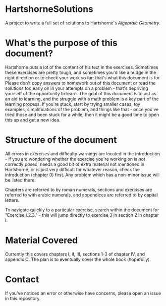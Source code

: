 # HartshorneSolutions

A project to write a full set of solutions to Hartshorne's *Algebraic Geometry*.

# What's the purpose of this document?

Hartshorne puts a lot of the content of his text in the exercises.
Sometimes these exercises are pretty tough, and sometimes you'd like a nudge in the right direction or to check your work so far: that's what this document is for.
Please don't copy answers to homework out of this document or read the solutions too early on in your attempts on a problem - that's depriving yourself of the opportunity to learn.
The goal of this document is to act as an aid to learning, and the struggle with a math problem is a key part of the learning process.
If you're stuck, start by trying smaller cases, toy examples, simplifications of the problem, and things like that - once you've tried those and been stuck for a while, then it might be a good time to open this up and get a new idea.

# Structure of the document

All errors in exercises and difficulty warnings are located in the introduction - if you are wondering whether the exercise you're working on is not correctly posed, needs a good bit of extra material not mentioned in Hartshorne, or is just very difficult for whatever reason, check the introduction (chapter 0) first.
Any problem which has a non-minor issue will be listed there.

Chapters are referred to by roman numerals, sections and exercises are referred to with arabic numerals, and appendices are referred to by capital letters.

To navigate quickly to a particular exercise, search within the document for "Exercise I.2.3." - this will jump directly to exercise 3 in section 2 in chapter I.

# Material Covered

Currently this covers chapters I, II, III, sections 1-3 of chapter IV, and appendix C.
The plan is to eventually cover the whole book (hopefully).

# Contact

If you've noticed an error or otherwise have concerns, please open an issue in this repository.
